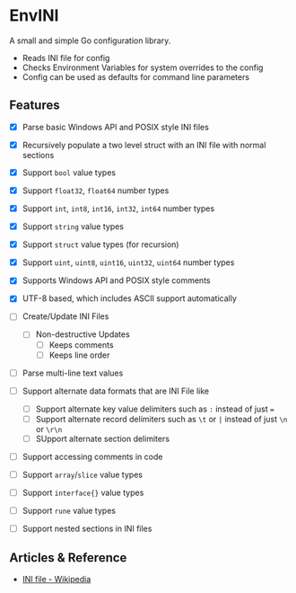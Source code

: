 EnvINI
======

A small and simple Go configuration library.

* Reads INI file for config
* Checks Environment Variables for system overrides to the config
* Config can be used as defaults for command line parameters


Features
--------

* [x] Parse basic Windows API and POSIX style INI files
* [x] Recursively populate a two level struct with an INI file with normal sections
* [x] Support `bool` value types
* [x] Support `float32`, `float64` number types
* [x] Support `int`, `int8`, `int16`, `int32`, `int64` number types
* [x] Support `string` value types
* [x] Support `struct` value types (for recursion)
* [x] Support `uint`, `uint8`, `uint16`, `uint32`, `uint64` number types
* [x] Supports Windows API and POSIX style comments
* [x] UTF-8 based, which includes ASCII support automatically
* [ ] Create/Update INI Files
	* [ ] Non-destructive Updates
		* [ ] Keeps comments
		* [ ] Keeps line order
* [ ] Parse multi-line text values
* [ ] Support alternate data formats that are INI File like
	* [ ] Support alternate key value delimiters such as `:` instead of just `=`
	* [ ] Support alternate record delimiters such as `\t` or `|` instead of just `\n` or `\r\n`
	* [ ] SUpport alternate section delimiters
* [ ] Support accessing comments in code
* [ ] Support `array`/`slice` value types
* [ ] Support `interface{}` value types
* [ ] Support `rune` value types
* [ ] Support nested sections in INI files



Articles & Reference
--------------------

* [INI file - Wikipedia][]



[INI file - Wikipedia]: https://en.wikipedia.org/wiki/INI_file

